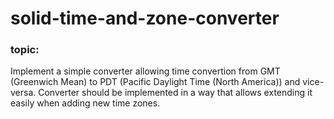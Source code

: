 # solid-time-and-zone-converter

### topic:
Implement a simple converter allowing time convertion from GMT (Greenwich Mean) to  PDT (Pacific Daylight Time (North America)) and vice-versa. Converter should be implemented  in a way that allows extending it easily when adding new time zones.
